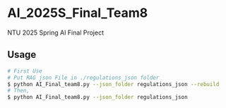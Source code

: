 # AI_2025S_Final_Team8
NTU 2025 Spring AI Final Project

## Usage
```sh
# First Use
# Put RAG json File in ./regulations_json folder
$ python AI_Final_team8.py --json_folder regulations_json --rebuild
# Then,
$ python AI_Final_team8.py --json_folder regulations_json
```
